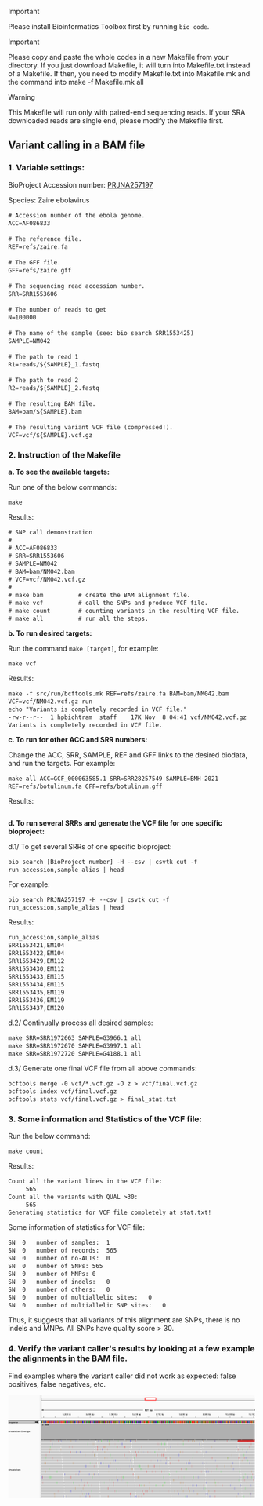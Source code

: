 > [!IMPORTANT]  
> Please install Bioinformatics Toolbox first by running `bio code`.

> [!IMPORTANT]
> Please copy and paste the whole codes in a new Makefile from your directory. If you just download Makefile, it will turn into Makefile.txt instead of a Makefile. If then, you need to modify Makefile.txt into Makefile.mk and the command into make -f Makefile.mk all

> [!WARNING]  
> This Makefile will run only with paired-end sequencing reads. If your SRA downloaded reads are single end, please modify the Makefile first.

## Variant calling in a BAM file

### 1. Variable settings:

BioProject Accession number: [PRJNA257197](https://www.ncbi.nlm.nih.gov/bioproject/PRJNA257197/)

Species: Zaire ebolavirus

```
# Accession number of the ebola genome.
ACC=AF086833

# The reference file.
REF=refs/zaire.fa

# The GFF file.
GFF=refs/zaire.gff

# The sequencing read accession number.
SRR=SRR1553606

# The number of reads to get
N=100000

# The name of the sample (see: bio search SRR1553425)
SAMPLE=NM042

# The path to read 1
R1=reads/${SAMPLE}_1.fastq

# The path to read 2
R2=reads/${SAMPLE}_2.fastq

# The resulting BAM file.
BAM=bam/${SAMPLE}.bam

# The resulting variant VCF file (compressed!).
VCF=vcf/${SAMPLE}.vcf.gz
```

### 2. Instruction of the Makefile

**a. To see the available targets:**

Run one of the below commands:

```
make
```

Results:

```
# SNP call demonstration
#
# ACC=AF086833
# SRR=SRR1553606
# SAMPLE=NM042
# BAM=bam/NM042.bam
# VCF=vcf/NM042.vcf.gz
#
# make bam          # create the BAM alignment file.
# make vcf          # call the SNPs and produce VCF file.
# make count        # counting variants in the resulting VCF file.
# make all          # run all the steps.
```

**b. To run desired targets:**

Run the command `make [target]`, for example:

```
make vcf
```

Results:

```
make -f src/run/bcftools.mk REF=refs/zaire.fa BAM=bam/NM042.bam VCF=vcf/NM042.vcf.gz run
echo "Variants is completely recorded in VCF file."
-rw-r--r--  1 hpbichtram  staff    17K Nov  8 04:41 vcf/NM042.vcf.gz
Variants is completely recorded in VCF file.
```

**c. To run for other ACC and SRR numbers:**

Change the ACC, SRR, SAMPLE, REF and GFF links to the desired biodata, and run the targets. For example:

```
make all ACC=GCF_000063585.1 SRR=SRR28257549 SAMPLE=BMH-2021 REF=refs/botulinum.fa GFF=refs/botulinum.gff
```

Results:

```

```

**d. To run several SRRs and generate the VCF file for one specific bioproject:**

d.1/ To get several SRRs of one specific bioproject:

```
bio search [BioProject number] -H --csv | csvtk cut -f run_accession,sample_alias | head
```

For example:

```
bio search PRJNA257197 -H --csv | csvtk cut -f run_accession,sample_alias | head
```

Results:

```
run_accession,sample_alias
SRR1553421,EM104
SRR1553422,EM104
SRR1553429,EM112
SRR1553430,EM112
SRR1553433,EM115
SRR1553434,EM115
SRR1553435,EM119
SRR1553436,EM119
SRR1553437,EM120
```

d.2/ Continually process all desired samples:

```
make SRR=SRR1972663 SAMPLE=G3966.1 all
make SRR=SRR1972670 SAMPLE=G3997.1 all
make SRR=SRR1972720 SAMPLE=G4188.1 all
```

d.3/ Generate one final VCF file from all above commands:

```
bcftools merge -0 vcf/*.vcf.gz -O z > vcf/final.vcf.gz
bcftools index vcf/final.vcf.gz
bcftools stats vcf/final.vcf.gz > final_stat.txt
```

### 3. Some information and Statistics of the VCF file:

Run the below command:

```
make count
```

Results:

```
Count all the variant lines in the VCF file:
     565
Count all the variants with QUAL >30:
     565
Generating statistics for VCF file completely at stat.txt!
```

Some information of statistics for VCF file:

```
SN	0	number of samples:	1
SN	0	number of records:	565
SN	0	number of no-ALTs:	0
SN	0	number of SNPs:	565
SN	0	number of MNPs:	0
SN	0	number of indels:	0
SN	0	number of others:	0
SN	0	number of multiallelic sites:	0
SN	0	number of multiallelic SNP sites:	0
```

Thus, it suggests that all variants of this alignment are SNPs, there is no indels and MNPs. All SNPs have quality score > 30.

### 4. Verify the variant caller's results by looking at a few example the alignments in the BAM file.

Find examples where the variant caller did not work as expected: false positives, false negatives, etc.


![Image1](https://github.com/nhokchihiro/appbio24-tramha/blob/main/Week08/Images/Image1.png)

